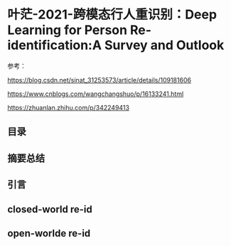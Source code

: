 # 叶茫-2021-跨模态行人重识别：Deep Learning for Person Re-identification:A Survey and Outlook

参考：

https://blog.csdn.net/sinat_31253573/article/details/109181606

https://www.cnblogs.com/wangchangshuo/p/16133241.html

https://zhuanlan.zhihu.com/p/342249413

## 目录



## 摘要总结



## 引言



## closed-world re-id



## open-worlde re-id